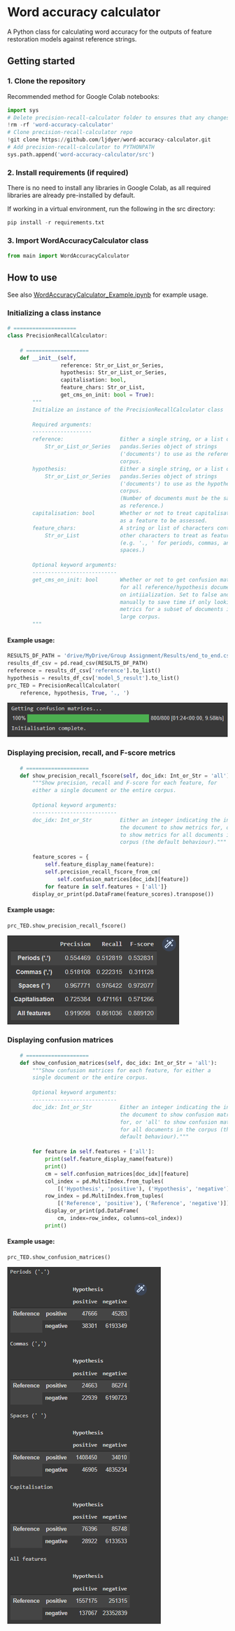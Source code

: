 # Word accuracy calculator

A Python class for calculating word accuracy for the outputs of feature restoration models against reference strings.

## Getting started

### 1. Clone the repository

Recommended method for Google Colab notebooks:

```python
import sys
# Delete precision-recall-calculator folder to ensures that any changes to the repo are reflected
!rm -rf 'word-accuracy-calculator'
# Clone precision-recall-calculator repo
!git clone https://github.com/ljdyer/word-accuracy-calculator.git
# Add precision-recall-calculator to PYTHONPATH
sys.path.append('word-accuracy-calculator/src')
```

### 2. Install requirements (if required)

There is no need to install any libraries in Google Colab, as all required libraries are already pre-installed by default.

If working in a virtual environment, run the following in the src directory:

```python
pip install -r requirements.txt
```

### 3. Import WordAccuracyCalculator class

```python
from main import WordAccuracyCalculator
```

## How to use

See also [WordAccuracyCalculator_Example.ipynb](src/WordAccuracyCalculator_Example.ipynb) for example usage.

### Initializing a class instance

```python
# ====================
class PrecisionRecallCalculator:

    # ====================
    def __init__(self,
                 reference: Str_or_List_or_Series,
                 hypothesis: Str_or_List_or_Series,
                 capitalisation: bool,
                 feature_chars: Str_or_List,
                 get_cms_on_init: bool = True):
        """
        Initialize an instance of the PrecisionRecallCalculator class

        Required arguments:
        -------------------
        reference:                  Either a single string, or a list or
            Str_or_List_or_Series   pandas.Series object of strings
                                    ('documents') to use as the reference
                                    corpus.
        hypothesis:                 Either a single string, or a list or
            Str_or_List_or_Series   pandas.Series object of strings
                                    ('documents') to use as the hypothesis
                                    corpus.
                                    (Number of documents must be the same
                                    as reference.)
        capitalisation: bool        Whether or not to treat capitalisation
                                    as a feature to be assessed.
        feature_chars:              A string or list of characters containing
            Str_or_List             other characters to treat as features
                                    (e.g. '., ' for periods, commas, and
                                    spaces.)

        Optional keyword arguments:
        ---------------------------
        get_cms_on_init: bool       Whether or not to get confusion matrices
                                    for all reference/hypothesis documents
                                    on intiialization. Set to false and access
                                    manually to save time if only looking at
                                    metrics for a subset of documents in a
                                    large corpus.
        """
```

#### Example usage:

```python
RESULTS_DF_PATH = 'drive/MyDrive/Group Assignment/Results/end_to_end.csv'
results_df_csv = pd.read_csv(RESULTS_DF_PATH)
reference = results_df_csv['reference'].to_list()
hypothesis = results_df_csv['model_5_result'].to_list()
prc_TED = PrecisionRecallCalculator(
    reference, hypothesis, True, '., ')
```

<img src="readme-img/init.PNG"></img>

### Displaying precision, recall, and F-score metrics

```python
    # ====================
    def show_precision_recall_fscore(self, doc_idx: Int_or_Str = 'all'):
        """Show precision, recall and F-score for each feature, for
        either a single document or the entire corpus.

        Optional keyword arguments:
        ---------------------------
        doc_idx: Int_or_Str         Either an integer indicating the index of
                                    the document to show metrics for, or 'all'
                                    to show metrics for all documents in the
                                    corpus (the default behaviour)."""

        feature_scores = {
            self.feature_display_name(feature):
            self.precision_recall_fscore_from_cm(
                self.confusion_matrices[doc_idx][feature])
            for feature in self.features + ['all']}
        display_or_print(pd.DataFrame(feature_scores).transpose())
```

#### Example usage:

```python
prc_TED.show_precision_recall_fscore()
```

<img src="readme-img/metrics.PNG"></img>

### Displaying confusion matrices

```python
    # ====================
    def show_confusion_matrices(self, doc_idx: Int_or_Str = 'all'):
        """Show confusion matrices for each feature, for either a
        single document or the entire corpus.

        Optional keyword arguments:
        ---------------------------
        doc_idx: Int_or_Str         Either an integer indicating the index of
                                    the document to show confusion matrices
                                    for, or 'all' to show confusion matrices
                                    for all documents in the corpus (the
                                    default behaviour)."""

        for feature in self.features + ['all']:
            print(self.feature_display_name(feature))
            print()
            cm = self.confusion_matrices[doc_idx][feature]
            col_index = pd.MultiIndex.from_tuples(
                [('Hypothesis', 'positive'), ('Hypothesis', 'negative')])
            row_index = pd.MultiIndex.from_tuples(
                [('Reference', 'positive'), ('Reference', 'negative')])
            display_or_print(pd.DataFrame(
                cm, index=row_index, columns=col_index))
            print()
```

#### Example usage:

```python
prc_TED.show_confusion_matrices()
```

<img src="readme-img/confusion_matrices.PNG"></img>